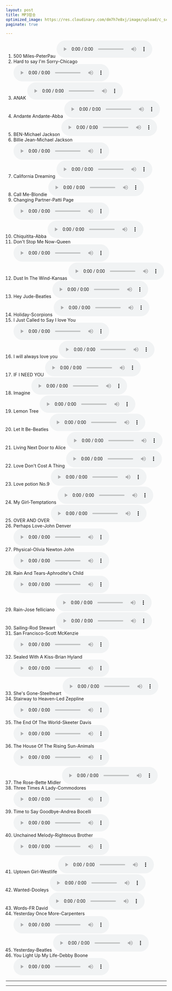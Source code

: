 ```yaml
---
layout: post
title: MP3팝송
optimized_image: https://res.cloudinary.com/dm7h7e8xj/image/upload/c_scale,w_380/v1559824822/theme15_oqsl4z.jpg
paginate: true

---
```


1. 500 Miles-PeterPau <audio src="https://drive.google.com/uc?export=download&id=1mFtfWszENsj-gMzMs40_HUqMJjK517a1" controls="true"></audio>
2. Hard to say I'm Sorry-Chicago <audio src="https://drive.google.com/uc?export=download&id=1uMRQtcrPfQiiEHZyEgRJXYA-1rfBjVQt" controls="true"></audio>
3. ANAK <audio src="https://drive.google.com/uc?export=download&id=1yBx0NMPxadF0zZIA1HGhU9sAdXnJux_s" controls="true"></audio>
4. Andante Andante-Abba <audio src="https://drive.google.com/uc?export=download&id=1t5t7Vcp8VpErU8psU7Ra5cHshkm8qAXe" controls="true"></audio>
5. BEN-Michael Jackson <audio src="https://drive.google.com/uc?export=download&id=1pnX7lJ71a1z9MEy1AsCSoLMouzyV5pX5" controls="true"></audio>
6. Billie Jean-Michael Jackson <audio src="https://drive.google.com/uc?export=download&id=1oQxGM6wbrTYIzlq6r6raIdpklUQdM836" controls="true"></audio>
7. California Dreaming <audio src="https://drive.google.com/uc?export=download&id=1OuE7Le8h2wN1cRqcGEXv2Wyk4xH9mQAq" controls="true"></audio>
8. Call Me-Blondie <audio src="https://drive.google.com/uc?export=download&id=1Lgb2mScaeNbvb0ENYtGIfhxuEhlhPU0a" controls="true"></audio>
9. Changing Partner-Patti Page <audio src="https://drive.google.com/uc?export=download&id=1AO4e6nyWOhgzX9hcAVjWNIkb6GVx2b4c" controls="true"></audio>
10. Chiquitita-Abba <audio src="https://drive.google.com/uc?export=download&id=14BK3d5qxSfpHfDKU2-0NN8yJSoKAsyMV" controls="true"></audio>
11. Don't Stop Me Now-Queen <audio src="https://drive.google.com/uc?export=download&id=1Qv7xzIBKyg7xFhF-YTD3SedRlCfX4qDr" controls="true"></audio>
12. Dust In The Wind-Kansas <audio src="https://drive.google.com/uc?export=download&id=1MV3fY9YfPM8JzYBDMoyNACsawWzYWmzr" controls="true"></audio>
13. Hey Jude-Beatles <audio src="https://drive.google.com/uc?export=download&id=1qmLoYd2YChtmLRJAUe4NdBi6cOYTbkBZ" controls="true"></audio>
14. Holiday-Scorpions <audio src="https://drive.google.com/uc?export=download&id=1WDisugGmGg8oOmpTdDaNJbowgqAHXpjD" controls="true"></audio>
15. I Just Called to Say I love You <audio src="https://drive.google.com/uc?export=download&id=19YloF5HCDOFOtamFXJgLZEzWenHc5QzJ" controls="true"></audio>
16. I will always love you <audio src="https://drive.google.com/uc?export=download&id=1zSsYzwkW6MNVHlm_HTuaPVcYS5mQTtwO" controls="true"></audio>
17. IF I NEED YOU <audio src="https://drive.google.com/uc?export=download&id=1OHonGtnQTFCpmb15zy_AEAGtrR58Cf8D" controls="true"></audio>
18. Imagine <audio src="https://drive.google.com/uc?export=download&id=19Iv4S7TER0l5PHGlnmV4BgVlGmRSCgGz" controls="true"></audio>
19. Lemon Tree <audio src="https://drive.google.com/uc?export=download&id=16KwvS1EOkt7VX9fPP-hWu3MG1fea8blX" controls="true"></audio>
20. Let It Be-Beatles <audio src="https://drive.google.com/uc?export=download&id=19a0a6tMTDn8ef3qpdnQaBfAor0kyi0LD" controls="true"></audio>
21. Living Next Door to Alice <audio src="https://drive.google.com/uc?export=download&id=1tDtQQV8rhPN4rc1orXKUYTZEsGvRM6-r" controls="true"></audio>
22. Love Don't Cost A Thing <audio src="https://drive.google.com/uc?export=download&id=1lSAEXb5fxOvbVD3V78PLO2_LFmXRvixv" controls="true"></audio>
23. Love potion No.9 <audio src="https://drive.google.com/uc?export=download&id=1ic7TD5ydSDcJUbJCJK1LHZ1ytWWIx44E" controls="true"></audio>
24. My Girl-Temptations <audio src="https://drive.google.com/uc?export=download&id=1ZuMocryeKp9xLBTVOtYQYOVuP80j4wF1" controls="true"></audio>
25. OVER AND OVER <audio src="https://drive.google.com/uc?export=download&id=1uSnCXq3LO_2GQA0TDOgvFdZOO2RPu8UT" controls="true"></audio>
26. Perhaps Love-John Denver <audio src="https://drive.google.com/uc?export=download&id=1DLt-5uo8g7YxpwwzGyNkifuu30H3TF1s" controls="true"></audio>
27. Physical-Olivia Newton John <audio src="https://drive.google.com/uc?export=download&id=1gnjf9Qr29gsqSgKqtPFQoTDQXwSAC9Yg" controls="true"></audio>
28. Rain And Tears-Aphrodite's Child <audio src="https://drive.google.com/uc?export=download&id=1ezeRKmM0ta62fmp81f0LJa5WUfuXoFor" controls="true"></audio>
29. Rain-Jose felliciano <audio src="https://drive.google.com/uc?export=download&id=16Pqx56P4-ecR7IFSd-9eTQJg346GLVxx" controls="true"></audio>
30. Sailing-Rod Stewart <audio src="https://drive.google.com/uc?export=download&id=1m8WJUf_xbMo8GqmmyjWRrR43BLLKr2mV" controls="true"></audio>
31. San Francisco-Scott McKenzie <audio src="https://drive.google.com/uc?export=download&id=1ubbT--UhMvKC6BGDL3IECf9fsZ89LW_C" controls="true"></audio>
32. Sealed With A Kiss-Brian Hyland <audio src="https://drive.google.com/uc?export=download&id=1TvB5u44LBrmBAEYciMJco-iknrIt9d_I" controls="true"></audio>
33. She's Gone-Steelheart <audio src="https://drive.google.com/uc?export=download&id=1iWX9nUoofDw-uKTNYnkX-SlqXb8Bnobs" controls="true"></audio>
34. Stairway to Heaven-Led Zeppline <audio src="https://drive.google.com/uc?export=download&id=1n6mUWhPMjSlUQyDFJepsENpaBikwMPvx" controls="true"></audio>
35. The End Of The World-Skeeter Davis <audio src="https://drive.google.com/uc?export=download&id=1peYX_H03gXSn-DQEAxoVoDoCePh4QEX9" controls="true"></audio> 
36. The House Of The Rising Sun-Animals <audio src="https://drive.google.com/uc?export=download&id=1KYzb440xQ8eKmJ78PkWZ8Lx8PlVTqUqb" controls="true"></audio>
37. The Rose-Bette Midler <audio src="https://drive.google.com/uc?export=download&id=1kRvFOhJK7y-Gn5h9W3fMxCJjPR_2aTHf" controls="true"></audio>
38. Three Times A Lady-Commodores <audio src="https://drive.google.com/uc?export=download&id=1scK2D4D1K95Jg8fQvwfEuhtQZmZg63Ti" controls="true"></audio>
39. Time to Say Goodbye-Andrea Bocelli <audio src="https://drive.google.com/uc?export=download&id=1QAnxifyuHzzEvZsXe6gT9Tkr90XsL5uA" controls="true"></audio>
40. Unchained Melody-Righteous Brother <audio src="https://drive.google.com/uc?export=download&id=1oU-2iD7Y1NhTnQa4CwvhqJwhXtZ_1f-T" controls="true"></audio>
41. Uptown Girl-Westlife <audio src="https://drive.google.com/uc?export=download&id=1hhcMknlvfAdvedxzGy3SWJHwzm5x6LxZ" controls="true"></audio>
42. Wanted-Dooleys <audio src="https://drive.google.com/uc?export=download&id=1o6QDA5VJjCO92sLG8l10MC6QaBdTlM6a" controls="true"></audio>
43. Words-FR David <audio src="https://drive.google.com/uc?export=download&id=1WLiYTavWFAJED58lYxECszHArMIKpaDM" controls="true"></audio>
44. Yesterday Once More-Carpenters <audio src="https://drive.google.com/uc?export=download&id=1v49ZgW5ul38f5oqk3vEJjls3DdmmpCA2" controls="true"></audio>
45. Yesterday-Beatles <audio src="https://drive.google.com/uc?export=download&id=1ARUGKYPlQMMs20kEI9PM-63qDUDVvvLB" controls="true"></audio>
46. You Light Up My Life-Debby Boone <audio src="https://drive.google.com/uc?export=download&id=1KQU6I_Fq6o0n6NDeaNhsrz0V2aM-LDiR" controls="true"></audio>

---

---
